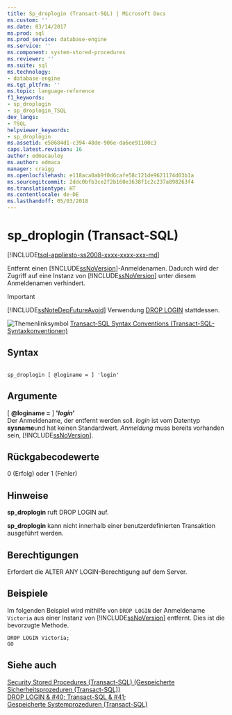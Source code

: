 ```yaml
---
title: Sp_droplogin (Transact-SQL) | Microsoft Docs
ms.custom: ''
ms.date: 03/14/2017
ms.prod: sql
ms.prod_service: database-engine
ms.service: ''
ms.component: system-stored-procedures
ms.reviewer: ''
ms.suite: sql
ms.technology:
- database-engine
ms.tgt_pltfrm: ''
ms.topic: language-reference
f1_keywords:
- sp_droplogin
- sp_droplogin_TSQL
dev_langs:
- TSQL
helpviewer_keywords:
- sp_droplogin
ms.assetid: e58684d1-c394-48de-906e-da6ee91100c3
caps.latest.revision: 16
author: edmacauley
ms.author: edmaca
manager: craigg
ms.openlocfilehash: e118aca0ab9f0d6cafe58c121de9621174d03b1a
ms.sourcegitcommit: 2ddc0bfb3ce2f2b160e3638f1c2c237a898263f4
ms.translationtype: HT
ms.contentlocale: de-DE
ms.lasthandoff: 05/03/2018
---
```

# <a name="spdroplogin-transact-sql"></a>sp_droplogin (Transact-SQL)
[!INCLUDE[tsql-appliesto-ss2008-xxxx-xxxx-xxx-md](../../includes/tsql-appliesto-ss2008-xxxx-xxxx-xxx-md.md)]

  Entfernt einen [!INCLUDE[ssNoVersion](../../includes/ssnoversion-md.md)]-Anmeldenamen. Dadurch wird der Zugriff auf eine Instanz von [!INCLUDE[ssNoVersion](../../includes/ssnoversion-md.md)] unter diesem Anmeldenamen verhindert.  
  
> [!IMPORTANT]  
>  [!INCLUDE[ssNoteDepFutureAvoid](../../includes/ssnotedepfutureavoid-md.md)] Verwendung [DROP LOGIN](../../t-sql/statements/drop-login-transact-sql.md) stattdessen.  
  
 ![Themenlinksymbol](../../database-engine/configure-windows/media/topic-link.gif "Topic link icon") [Transact-SQL Syntax Conventions (Transact-SQL-Syntaxkonventionen)](../../t-sql/language-elements/transact-sql-syntax-conventions-transact-sql.md)  
  
## <a name="syntax"></a>Syntax  
  
```  
  
sp_droplogin [ @loginame = ] 'login'  
```  
  
## <a name="arguments"></a>Argumente  
 [ **@loginame =** ] **'***login***'**  
 Der Anmeldename, der entfernt werden soll. *login* ist vom Datentyp **sysname**und hat keinen Standardwert. *Anmeldung* muss bereits vorhanden sein, [!INCLUDE[ssNoVersion](../../includes/ssnoversion-md.md)].  
  
## <a name="return-code-values"></a>Rückgabecodewerte  
 0 (Erfolg) oder 1 (Fehler)  
  
## <a name="remarks"></a>Hinweise  
 **sp_droplogin** ruft DROP LOGIN auf.  
  
 **sp_droplogin** kann nicht innerhalb einer benutzerdefinierten Transaktion ausgeführt werden.  
  
## <a name="permissions"></a>Berechtigungen  
 Erfordert die ALTER ANY LOGIN-Berechtigung auf dem Server.  
  
## <a name="examples"></a>Beispiele  
 Im folgenden Beispiel wird mithilfe von `DROP LOGIN` der Anmeldename `Victoria` aus einer Instanz von [!INCLUDE[ssNoVersion](../../includes/ssnoversion-md.md)] entfernt. Dies ist die bevorzugte Methode.  
  
```  
DROP LOGIN Victoria;  
GO  
```  
  
## <a name="see-also"></a>Siehe auch  
 [Security Stored Procedures &#40;Transact-SQL&#41; (Gespeicherte Sicherheitsprozeduren (Transact-SQL))](../../relational-databases/system-stored-procedures/security-stored-procedures-transact-sql.md)   
 [DROP LOGIN & #40; Transact-SQL & #41;](../../t-sql/statements/drop-login-transact-sql.md)   
 [Gespeicherte Systemprozeduren &#40;Transact-SQL&#41;](../../relational-databases/system-stored-procedures/system-stored-procedures-transact-sql.md)  
  
  
